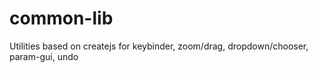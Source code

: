 # common-lib

Utilities based on createjs for keybinder, zoom/drag, dropdown/chooser, param-gui, undo

